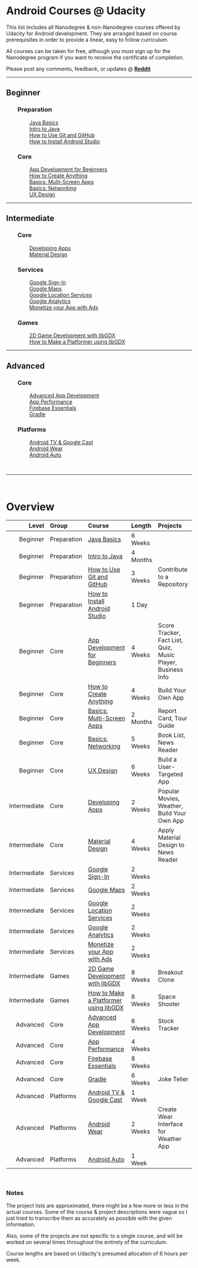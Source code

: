 # Android Courses @ Udacity

This list includes all Nanodegree & non-Nanodegree courses offered by Udacity for Android development. They are arranged based on course prerequisites in order to provide a linear, easy to follow curriculum.

All courses can be taken for free, although you must sign up for the Nanodegree program if you want to receive the certificate of completion.

Please post any comments, feedback, or updates @ [**Reddit**](https://www.reddit.com/r/androiddev/comments/4xgceu/entire_udacity_android_curriculum_nanodegree/)

-----

## Beginner

### &nbsp;&nbsp;&nbsp;&nbsp;&nbsp;&nbsp;&nbsp;&nbsp;Preparation
&nbsp;&nbsp;&nbsp;&nbsp;&nbsp;&nbsp;&nbsp;&nbsp;&nbsp;&nbsp;&nbsp;&nbsp;&nbsp;&nbsp;&nbsp;&nbsp;[Java Basics](https://www.udacity.com/course/java-programming-basics--ud282)  
&nbsp;&nbsp;&nbsp;&nbsp;&nbsp;&nbsp;&nbsp;&nbsp;&nbsp;&nbsp;&nbsp;&nbsp;&nbsp;&nbsp;&nbsp;&nbsp;[Intro to Java](https://www.udacity.com/course/intro-to-java-programming--cs046)  
&nbsp;&nbsp;&nbsp;&nbsp;&nbsp;&nbsp;&nbsp;&nbsp;&nbsp;&nbsp;&nbsp;&nbsp;&nbsp;&nbsp;&nbsp;&nbsp;[How to Use Git and GitHub](https://www.udacity.com/course/how-to-use-git-and-github--ud775)  
&nbsp;&nbsp;&nbsp;&nbsp;&nbsp;&nbsp;&nbsp;&nbsp;&nbsp;&nbsp;&nbsp;&nbsp;&nbsp;&nbsp;&nbsp;&nbsp;[How to Install Android Studio](https://www.udacity.com/course/how-to-install-android-studio--ud808)  
### &nbsp;&nbsp;&nbsp;&nbsp;&nbsp;&nbsp;&nbsp;&nbsp;Core
&nbsp;&nbsp;&nbsp;&nbsp;&nbsp;&nbsp;&nbsp;&nbsp;&nbsp;&nbsp;&nbsp;&nbsp;&nbsp;&nbsp;&nbsp;&nbsp;[App Development for Beginners](https://www.udacity.com/course/android-development-for-beginners--ud837)  
&nbsp;&nbsp;&nbsp;&nbsp;&nbsp;&nbsp;&nbsp;&nbsp;&nbsp;&nbsp;&nbsp;&nbsp;&nbsp;&nbsp;&nbsp;&nbsp;[How to Create Anything](https://www.udacity.com/course/how-to-create-anything-in-android--ud802)  
&nbsp;&nbsp;&nbsp;&nbsp;&nbsp;&nbsp;&nbsp;&nbsp;&nbsp;&nbsp;&nbsp;&nbsp;&nbsp;&nbsp;&nbsp;&nbsp;[Basics: Multi-Screen Apps](https://www.udacity.com/course/android-basics-multi-screen-apps--ud839)  
&nbsp;&nbsp;&nbsp;&nbsp;&nbsp;&nbsp;&nbsp;&nbsp;&nbsp;&nbsp;&nbsp;&nbsp;&nbsp;&nbsp;&nbsp;&nbsp;[Basics: Networking](https://www.udacity.com/course/android-basics-networking--ud843)  
&nbsp;&nbsp;&nbsp;&nbsp;&nbsp;&nbsp;&nbsp;&nbsp;&nbsp;&nbsp;&nbsp;&nbsp;&nbsp;&nbsp;&nbsp;&nbsp;[UX Design](https://www.udacity.com/course/ux-design-for-mobile-developers--ud849)  

-----

## Intermediate

### &nbsp;&nbsp;&nbsp;&nbsp;&nbsp;&nbsp;&nbsp;&nbsp;Core
&nbsp;&nbsp;&nbsp;&nbsp;&nbsp;&nbsp;&nbsp;&nbsp;&nbsp;&nbsp;&nbsp;&nbsp;&nbsp;&nbsp;&nbsp;&nbsp;[Developing Apps](https://www.udacity.com/course/developing-android-apps--ud853)  
&nbsp;&nbsp;&nbsp;&nbsp;&nbsp;&nbsp;&nbsp;&nbsp;&nbsp;&nbsp;&nbsp;&nbsp;&nbsp;&nbsp;&nbsp;&nbsp;[Material Design](https://www.udacity.com/course/material-design-for-android-developers--ud862)  
### &nbsp;&nbsp;&nbsp;&nbsp;&nbsp;&nbsp;&nbsp;&nbsp;Services
&nbsp;&nbsp;&nbsp;&nbsp;&nbsp;&nbsp;&nbsp;&nbsp;&nbsp;&nbsp;&nbsp;&nbsp;&nbsp;&nbsp;&nbsp;&nbsp;[Google Sign-In](https://www.udacity.com/course/add-google-sign-in-to-your-android-apps--ud876-5)  
&nbsp;&nbsp;&nbsp;&nbsp;&nbsp;&nbsp;&nbsp;&nbsp;&nbsp;&nbsp;&nbsp;&nbsp;&nbsp;&nbsp;&nbsp;&nbsp;[Google Maps](https://www.udacity.com/course/add-google-maps-to-your-android-app--ud876-4)  
&nbsp;&nbsp;&nbsp;&nbsp;&nbsp;&nbsp;&nbsp;&nbsp;&nbsp;&nbsp;&nbsp;&nbsp;&nbsp;&nbsp;&nbsp;&nbsp;[Google Location Services](https://www.udacity.com/course/google-location-services-on-android--ud876-1)  
&nbsp;&nbsp;&nbsp;&nbsp;&nbsp;&nbsp;&nbsp;&nbsp;&nbsp;&nbsp;&nbsp;&nbsp;&nbsp;&nbsp;&nbsp;&nbsp;[Google Analytics](https://www.udacity.com/course/google-analytics-for-android--ud876-2)  
&nbsp;&nbsp;&nbsp;&nbsp;&nbsp;&nbsp;&nbsp;&nbsp;&nbsp;&nbsp;&nbsp;&nbsp;&nbsp;&nbsp;&nbsp;&nbsp;[Monetize your App with Ads](https://www.udacity.com/course/monetize-your-android-app-with-ads--ud876-3)  
### &nbsp;&nbsp;&nbsp;&nbsp;&nbsp;&nbsp;&nbsp;&nbsp;Games
&nbsp;&nbsp;&nbsp;&nbsp;&nbsp;&nbsp;&nbsp;&nbsp;&nbsp;&nbsp;&nbsp;&nbsp;&nbsp;&nbsp;&nbsp;&nbsp;[2D Game Development with libGDX](https://www.udacity.com/course/2d-game-development-with-libgdx--ud405)  
&nbsp;&nbsp;&nbsp;&nbsp;&nbsp;&nbsp;&nbsp;&nbsp;&nbsp;&nbsp;&nbsp;&nbsp;&nbsp;&nbsp;&nbsp;&nbsp;[How to Make a Platformer using libGDX](https://www.udacity.com/course/how-to-make-a-platformer-using-libgdx--ud406)  

-----

## Advanced

### &nbsp;&nbsp;&nbsp;&nbsp;&nbsp;&nbsp;&nbsp;&nbsp;Core
&nbsp;&nbsp;&nbsp;&nbsp;&nbsp;&nbsp;&nbsp;&nbsp;&nbsp;&nbsp;&nbsp;&nbsp;&nbsp;&nbsp;&nbsp;&nbsp;[Advanced App Development](https://www.udacity.com/course/advanced-android-app-development--ud855)  
&nbsp;&nbsp;&nbsp;&nbsp;&nbsp;&nbsp;&nbsp;&nbsp;&nbsp;&nbsp;&nbsp;&nbsp;&nbsp;&nbsp;&nbsp;&nbsp;[App Performance](https://www.udacity.com/course/android-performance--ud825)  
&nbsp;&nbsp;&nbsp;&nbsp;&nbsp;&nbsp;&nbsp;&nbsp;&nbsp;&nbsp;&nbsp;&nbsp;&nbsp;&nbsp;&nbsp;&nbsp;[Firebase Essentials](https://www.udacity.com/course/firebase-essentials-for-android--ud009)  
&nbsp;&nbsp;&nbsp;&nbsp;&nbsp;&nbsp;&nbsp;&nbsp;&nbsp;&nbsp;&nbsp;&nbsp;&nbsp;&nbsp;&nbsp;&nbsp;[Gradle](https://www.udacity.com/course/gradle-for-android-and-java--ud867)  
### &nbsp;&nbsp;&nbsp;&nbsp;&nbsp;&nbsp;&nbsp;&nbsp;Platforms
&nbsp;&nbsp;&nbsp;&nbsp;&nbsp;&nbsp;&nbsp;&nbsp;&nbsp;&nbsp;&nbsp;&nbsp;&nbsp;&nbsp;&nbsp;&nbsp;[Android TV & Google Cast](https://www.udacity.com/course/android-tv-and-google-cast-development--ud875B)  
&nbsp;&nbsp;&nbsp;&nbsp;&nbsp;&nbsp;&nbsp;&nbsp;&nbsp;&nbsp;&nbsp;&nbsp;&nbsp;&nbsp;&nbsp;&nbsp;[Android Wear](https://www.udacity.com/course/android-wear-development--ud875A)  
&nbsp;&nbsp;&nbsp;&nbsp;&nbsp;&nbsp;&nbsp;&nbsp;&nbsp;&nbsp;&nbsp;&nbsp;&nbsp;&nbsp;&nbsp;&nbsp;[Android Auto](https://www.udacity.com/course/android-auto-development--ud875C)  

&nbsp;

-----

&nbsp;

# Overview

| Level        | Group       | Course                                                                                                               | Length   | Projects                                                            |
| ---:         | :---        | :---                                                                                                                 | :---     | :---                                                                |
| Beginner     | Preparation | [Java Basics](https://www.udacity.com/course/java-programming-basics--ud282)                                         | 6 Weeks  |                                                                     |
| Beginner     | Preparation | [Intro to Java](https://www.udacity.com/course/intro-to-java-programming--cs046)                                     | 4 Months |                                                                     |
| Beginner     | Preparation | [How to Use Git and GitHub](https://www.udacity.com/course/how-to-use-git-and-github--ud775)                         | 3 Weeks  | Contribute to a Repository                                          |
| Beginner     | Preparation | [How to Install Android Studio](https://www.udacity.com/course/how-to-install-android-studio--ud808)                 | 1 Day    |                                                                     |
| Beginner     | Core        | [App Development for Beginners](https://www.udacity.com/course/android-development-for-beginners--ud837)             | 4 Weeks  | Score Tracker, Fact List, Quiz, Music Player, Business Info         |
| Beginner     | Core        | [How to Create Anything](https://www.udacity.com/course/how-to-create-anything-in-android--ud802)                    | 4 Weeks  | Build Your Own App                                                  |
| Beginner     | Core        | [Basics: Multi-Screen Apps](https://www.udacity.com/course/android-basics-multi-screen-apps--ud839)                  | 2 Months | Report Card, Tour Guide                                             |
| Beginner     | Core        | [Basics: Networking](https://www.udacity.com/course/android-basics-networking--ud843)                                | 5 Weeks  | Book List, News Reader                                              |
| Beginner     | Core        | [UX Design](https://www.udacity.com/course/ux-design-for-mobile-developers--ud849)                                   | 6 Weeks  | Build a User-Targeted App                                           |
| Intermediate | Core        | [Developing Apps](https://www.udacity.com/course/developing-android-apps--ud853)                                     | 2 Weeks  | Popular Movies, Weather, Build Your Own App                         |
| Intermediate | Core        | [Material Design](https://www.udacity.com/course/material-design-for-android-developers--ud862)                      | 4 Weeks  | Apply Material Design to News Reader                                |
| Intermediate | Services    | [Google Sign-In](https://www.udacity.com/course/add-google-sign-in-to-your-android-apps--ud876-5)                    | 2 Weeks  |                                                                     |
| Intermediate | Services    | [Google Maps](https://www.udacity.com/course/add-google-maps-to-your-android-app--ud876-4)                           | 2 Weeks  |                                                                     |
| Intermediate | Services    | [Google Location Services](https://www.udacity.com/course/google-location-services-on-android--ud876-1)              | 2 Weeks  |                                                                     |
| Intermediate | Services    | [Google Analytics](https://www.udacity.com/course/google-analytics-for-android--ud876-2)                             | 2 Weeks  |                                                                     |
| Intermediate | Services    | [Monetize your App with Ads](https://www.udacity.com/course/monetize-your-android-app-with-ads--ud876-3)             | 2 Weeks  |                                                                     |
| Intermediate | Games       | [2D Game Development with libGDX](https://www.udacity.com/course/2d-game-development-with-libgdx--ud405)             | 8 Weeks  | Breakout Clone                                                      |
| Intermediate | Games       | [How to Make a Platformer using libGDX](https://www.udacity.com/course/how-to-make-a-platformer-using-libgdx--ud406) | 8 Weeks  | Space Shooter                                                       |
| Advanced     | Core        | [Advanced App Development](https://www.udacity.com/course/advanced-android-app-development--ud855)                   | 6 Weeks  | Stock Tracker                                                       |
| Advanced     | Core        | [App Performance](https://www.udacity.com/course/android-performance--ud825)                                         | 4 Weeks  |                                                                     |
| Advanced     | Core        | [Firebase Essentials](https://www.udacity.com/course/firebase-essentials-for-android--ud009)                         | 8 Weeks  |                                                                     |
| Advanced     | Core        | [Gradle](https://www.udacity.com/course/gradle-for-android-and-java--ud867)                                          | 6 Weeks  | Joke Teller                                                         |
| Advanced     | Platforms   | [Android TV & Google Cast](https://www.udacity.com/course/android-tv-and-google-cast-development--ud875B)            | 1 Week   |                                                                     |
| Advanced     | Platforms   | [Android Wear](https://www.udacity.com/course/android-wear-development--ud875A)                                      | 2 Weeks  | Create Wear Interface for Weather App                               |
| Advanced     | Platforms   | [Android Auto](https://www.udacity.com/course/android-auto-development--ud875C)                                      | 1 Week   |                                                                     |

&nbsp;

### Notes

The project lists are approximated, there might be a few more or less in the actual courses. Some of the course & project descriptions were vague so I just tried to transcribe them as accurately as possible with the given information.

Also, some of the projects are not specific to a single course, and will be worked on several times throughout the entirety of the curriculum.

Course lengths are based on Udacity's presumed allocation of 6 hours per week.
